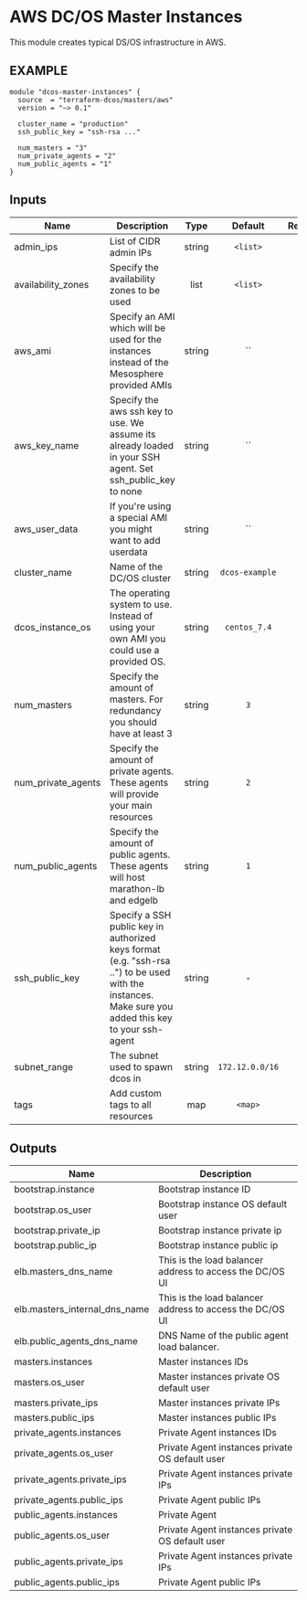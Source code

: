 AWS DC/OS Master Instances
============
This module creates typical DS/OS infrastructure in AWS.

EXAMPLE
-------

```hcl
module "dcos-master-instances" {
  source  = "terraform-dcos/masters/aws"
  version = "~> 0.1"

  cluster_name = "production"
  ssh_public_key = "ssh-rsa ..."

  num_masters = "3"
  num_private_agents = "2"
  num_public_agents = "1"
}
```


## Inputs

| Name | Description | Type | Default | Required |
|------|-------------|:----:|:-----:|:-----:|
| admin_ips | List of CIDR admin IPs | string | `<list>` | no |
| availability_zones | Specify the availability zones to be used | list | `<list>` | no |
| aws_ami | Specify an AMI which will be used for the instances instead of the Mesosphere provided AMIs | string | `` | no |
| aws_key_name | Specify the aws ssh key to use. We assume its already loaded in your SSH agent. Set ssh_public_key to none | string | `` | no |
| aws_user_data | If you're using a special AMI you might want to add userdata | string | `` | no |
| cluster_name | Name of the DC/OS cluster | string | `dcos-example` | no |
| dcos_instance_os | The operating system to use. Instead of using your own AMI you could use a provided OS. | string | `centos_7.4` | no |
| num_masters | Specify the amount of masters. For redundancy you should have at least 3 | string | `3` | no |
| num_private_agents | Specify the amount of private agents. These agents will provide your main resources | string | `2` | no |
| num_public_agents | Specify the amount of public agents. These agents will host marathon-lb and edgelb | string | `1` | no |
| ssh_public_key | Specify a SSH public key in authorized keys format (e.g. "ssh-rsa ..") to be used with the instances. Make sure you added this key to your ssh-agent | string | - | yes |
| subnet_range | The subnet used to spawn dcos in | string | `172.12.0.0/16` | no |
| tags | Add custom tags to all resources | map | `<map>` | no |

## Outputs

| Name | Description |
|------|-------------|
| bootstrap.instance | Bootstrap instance ID |
| bootstrap.os_user | Bootstrap instance OS default user |
| bootstrap.private_ip | Bootstrap instance private ip |
| bootstrap.public_ip | Bootstrap instance public ip |
| elb.masters_dns_name | This is the load balancer address to access the DC/OS UI |
| elb.masters_internal_dns_name | This is the load balancer address to access the DC/OS UI |
| elb.public_agents_dns_name | DNS Name of the public agent load balancer. |
| masters.instances | Master instances IDs |
| masters.os_user | Master instances private OS default user |
| masters.private_ips | Master instances private IPs |
| masters.public_ips | Master instances public IPs |
| private_agents.instances | Private Agent instances IDs |
| private_agents.os_user | Private Agent instances private OS default user |
| private_agents.private_ips | Private Agent instances private IPs |
| private_agents.public_ips | Private Agent public IPs |
| public_agents.instances | Private Agent |
| public_agents.os_user | Private Agent instances private OS default user |
| public_agents.private_ips | Private Agent instances private IPs |
| public_agents.public_ips | Private Agent public IPs |

